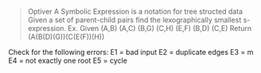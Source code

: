 > Optiver
> A Symbolic Expression is a notation for tree structed data
Given a set of parent-child pairs find the lexographically smallest s-expression.
Ex. Given (A,B) (A,C) (B,G) (C,H) (E,F) (B,D) (C,E)
Return (A(B(D)(G))(C(E(F))(H))

Check for the following errors:
E1 = bad input
E2 = duplicate edges
E3 = m
E4 = not exactly one root
E5 = cycle
